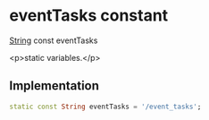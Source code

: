 


# eventTasks constant







[String](https:api.flutter.dev/flutter/dart-core/String-class.html) const eventTasks
  




\<p\>static variables.\</p\>



## Implementation

```dart
static const String eventTasks = '/event_tasks';
```







